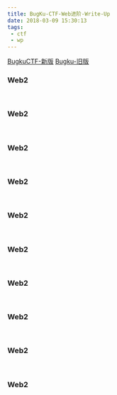 ```yaml
---
title: BugKu-CTF-Web进阶-Write-Up
date: 2018-03-09 15:30:13
tags:
 - ctf
 - wp
---
```


[BugkuCTF-新版](http://ctf.bugku.com/challenges)
[Bugku-旧版](http://123.206.31.85/login?next=challenges)

### Web2

<br>

### Web2

<br>

### Web2

<br>

### Web2

<br>

### Web2

<br>

### Web2

<br>

### Web2

<br>

### Web2

<br>

### Web2

<br>

### Web2

<br>
